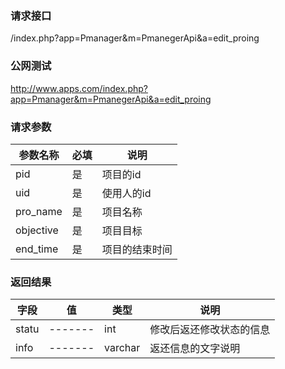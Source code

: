 ### **请求接口**
/index.php?app=Pmanager&m=PmanegerApi&a=edit_proing
### **公网测试**
http://www.apps.com/index.php?app=Pmanager&m=PmanegerApi&a=edit_proing
### **请求参数**

| 参数名称  |必填|     说明      |
|------|-----|------|
| pid| 是 |  项目的id   |
| uid| 是 |  使用人的id   |
| pro_name| 是 |  项目名称  |
| objective| 是 |  项目目标   |
| end_time| 是 |  项目的结束时间  |

### **返回结果**
|字段        |值          |类型    |说明        |
| ---------  |--------    |-------- |--------  |
|statu          |-------   |int    | 修改后返还修改状态的信息 |
|info| -------     |varchar  |返还信息的文字说明     |


